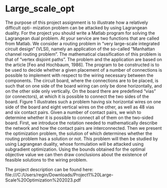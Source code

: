 # Large_scale_opt
The purpose of this project assignment is to illustrate how a relatively difficult opti-
mization problem can be attacked by using Lagrangean duality. For the project you
should write a Matlab program for solving the Lagrangean dual problem. At your
service are two functions that are called from Matlab.
We consider a routing problem in “very large-scale integrated circuit design” (VLSI),
namely an application of the so-called “Manhattan channel routing problem”. The
mathematical classification of this problem is that of “vertex disjoint paths”. The
problem and the application are based on the article [Feo and Hochbaum, 1986].
The program to be constructed is to be used to decide whether a given placement of
a number of connections is possible to implement with respect to the wiring necessary
between the components. The circuit board, where the connections are to be placed,
is such that on one side of the board wiring can only be done horizontally, and on the
other side only vertically. On the board there are predefined “vias” (or connectors), at
which it is possible to connect the two sides of the board. Figure 1 illustrates such a
problem having six horizontal wires on one side of the board and eight vertical wires
on the other, as well as 48 vias and six contact pairs.
Given a number of contact pairs, we wish to determine whether it is possible to
connect all of them on the two-sided board.
First, we introduce the notation needed to mathematically describe the network and
how the contact pairs are interconnected. Then we present the optimization problem,
the solution of which determines whether the routing problem has a solution or not.
This problem will then be studied by using Lagrangean duality, whose formulation will
be attacked using subgradient optimization. Using the bounds obtained for the optimal
objective value we can then draw conclusions about the existence of feasible solutions
to the wiring problem.

The project description can be found here: file:///C:/Users/regin/Downloads/Project1%20Large-Scale%20Optimization%202023.pdf



